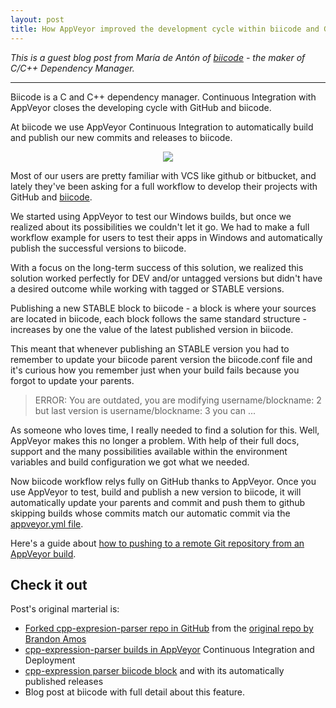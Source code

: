 ```yaml
---
layout: post
title: How AppVeyor improved the development cycle within biicode and GitHub
---
```


*This is a guest blog post from María de Antón of [biicode](https://www.biicode.com/) - the maker of C/C++ Dependency Manager.*

<hr>

Biicode is a C and C++ dependency manager. Continuous Integration with AppVeyor closes the developing cycle with GitHub and biicode.

At biicode we use AppVeyor Continuous Integration to automatically build and publish our new commits and releases to biicode.

<p style="text-align:center"><img src="/assets/images/posts/biicode/biicode-logo.png"></p>

Most of our users are pretty familiar with VCS like github or bitbucket, and lately they've been asking for a full workflow to develop their projects with GitHub and [biicode](http://www.biicode.com/).

We started using AppVeyor to test our Windows builds, but once we realized about its possibilities we couldn't let it go. We had to make a full workflow example for users to test their apps in Windows and automatically publish the successful versions to biicode.

With a focus on the long-term success of this solution, we realized this solution worked perfectly for DEV and/or untagged versions but didn't have a desired outcome while working with tagged or STABLE versions.

Publishing a new STABLE block to biicode - a block is where your sources are located in biicode, each block follows the same standard structure - increases by one the value of the latest published version in biicode.

This meant that whenever publishing an STABLE version you had to remember to update your biicode parent version the biicode.conf file and it's curious how you remember just when your build fails because you forgot to update your parents.

> ERROR: You are outdated, you are modifying username/blockname: 2
> but last version is username/blockname: 3
> you can ...

As someone who loves time, I really needed to find a solution for this. Well, AppVeyor makes this no longer a problem.  With help of their full docs, support and the many possibilities available within the environment variables and build configuration we got what we needed.

Now biicode workflow relys fully on GitHub thanks to AppVeyor. Once you use AppVeyor to test, build and publish a new version to biicode, it will automatically update your parents and commit  and push them to github skipping builds whose commits match our automatic commit via the [appveyor.yml file](/docs/appveyor-yml).

Here's a guide about [how to pushing to a remote Git repository from an AppVeyor build](/docs/how-to/git-push).

## Check it out

Post's original marterial is:

* [Forked cpp-expresion-parser repo in GitHub](https://github.com/MariadeAnton/cpp-expression-parser)  from the [original repo by Brandon Amos](https://github.com/bamos/cpp-expression-parser)
* [cpp-expression-parser builds in AppVeyor](https://ci.appveyor.com/project/MariadeAnton/cpp-expression-parser) Continuous Integration and Deployment
* [cpp-expression parser biicode block](http://www.biicode.com/amalulla/cpp-expression-parser) and with its automatically published releases
* Blog post at biicode with full detail about this feature.
